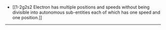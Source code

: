 - [[1-2g2s2 Electron has multiple positions and speeds without being divisible into autonomous sub-entities each of which has one speed and one position.]]
---
